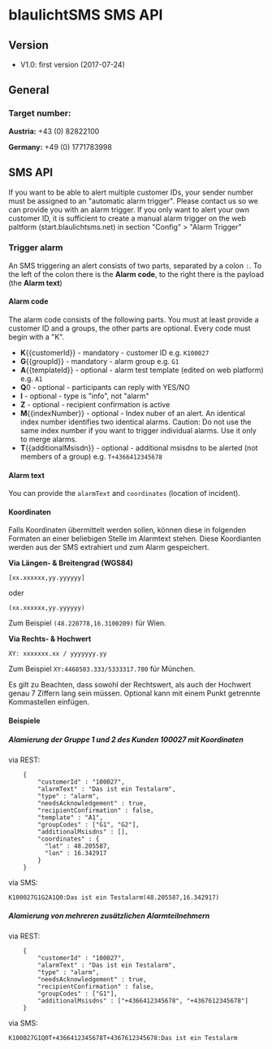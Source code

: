 # blaulichtSMS SMS API

## Version
- V1.0: first version (2017-07-24)

## General

### Target number:

**Austria:** +43 (0) 82822100

**Germany:** +49 (0) 1771783998

##  SMS API

If you want to be able to alert multiple customer IDs, your sender number must be assigned to an "automatic alarm trigger". Please contact us so we can provide you with an alarm trigger.
If you only want to alert your own customer ID, it is sufficient to create a manual alarm trigger on the web paltform (start.blaulichtsms.net) in section "Config" > "Alarm Trigger"

### Trigger alarm

An SMS triggering an alert consists of two parts, separated by a colon `:`.
To the left of the colon there is the **Alarm code**, to the right there is the payload (the **Alarm text**)

#### Alarm code

The alarm code consists of the following parts. You must at least provide a customer ID and a groups, the other parts are optional. Every code must begin with a "K".

- **K**{{customerId}} - mandatory -  customer ID e.g. `K100027`
- **G**{{groupId}} - mandatory - alarm group e.g. `G1`
- **A**{{templateId}} - optional - alarm test template (edited on web platform) e.g. `A1`
- **Q**0 - optional - participants can reply with YES/NO
- **I** - optional - type is "info", not "alarm"
- **Z** - optional - recipient confirmation is active
- **M**{{indexNumber}} - optional - Index nuber of an alert. An identical index number identifies two identical alarms. Caution: Do not use the same index number if you want to trigger individual alarms. Use it only to merge alarms.
- **T**{{additionalMsisdn}} - optional - additional msisdns to be alerted (not members of a group) e.g. `T+4366412345678`


#### Alarm text

You can provide the `alarmText` and `coordinates` (location of incident).


#### Koordinaten

Falls Koordinaten übermittelt werden sollen, können diese in folgenden Formaten an einer beliebigen Stelle im Alarmtext stehen. Diese Koordianten werden aus der SMS extrahiert und zum Alarm gespeichert.

**Via Längen- & Breitengrad (WGS84)**

```
[xx.xxxxxx,yy.yyyyyy]
```
oder
```
(xx.xxxxxx,yy.yyyyyy)
```
Zum Beispiel `(48.220778,16.3100209)` für Wien.

**Via Rechts- & Hochwert**
```
XY: xxxxxxx.xx / yyyyyyy.yy
```
Zum Beispiel `XY:4468503.333/5333317.780` für München.

Es gilt zu Beachten, dass sowohl der Rechtswert, als auch der Hochwert genau 7 Ziffern lang sein müssen. Optional kann mit einem Punkt getrennte Kommastellen einfügen. 

#### Beispiele

##### Alamierung der Gruppe 1 und 2 des Kunden 100027 mit Koordinaten

via REST:
```
    {
        "customerId" : "100027",
        "alarmText" : "Das ist ein Testalarm",
        "type" : "alarm",
        "needsAcknowledgement" : true,
        "recipientConfirmation" : false,
        "template" : "A1",
        "groupCodes" : ["G1", "G2"],
        "additionalMsisdns" : [],
        "coordinates" : {
          "lat" : 48.205587,
          "lon" : 16.342917
        }
    }
```

via SMS: 
```
K100027G1G2A1Q0:Das ist ein Testalarm(48.205587,16.342917)
```

##### Alamierung von mehreren zusätzlichen Alarmteilnehmern


via REST:
```
    {
        "customerId" : "100027",
        "alarmText" : "Das ist ein Testalarm",
        "type" : "alarm",
        "needsAcknowledgement" : true,
        "recipientConfirmation" : false,
        "groupCodes" : ["G1"],
        "additionalMsisdns" : ["+4366412345678", "+4367612345678"]
    }
```

via SMS: 
```
K100027G1Q0T+4366412345678T+4367612345678:Das ist ein Testalarm
```
